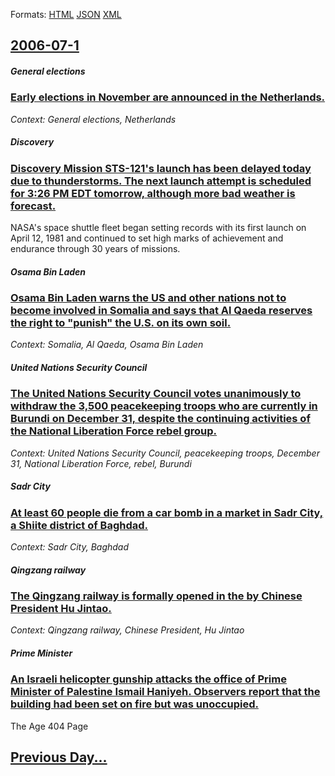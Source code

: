 
Formats: [HTML](2006/07/1/index.html)  [JSON](2006/07/1/index.json)  [XML](2006/07/1/index.xml)  

## [2006-07-1](/news/2006/07/1/index.md)

##### General elections
### [ Early elections in November are announced in the Netherlands. ](/news/2006/07/1/early-elections-in-november-are-announced-in-the-netherlands.md)
_Context: General elections, Netherlands_

##### Discovery
### [ Discovery Mission STS-121's launch has been delayed today due to thunderstorms. The next launch attempt is scheduled for 3:26 PM EDT tomorrow, although more bad weather is forecast.](/news/2006/07/1/discovery-mission-sts-121-s-launch-has-been-delayed-today-due-to-thunderstorms-the-next-launch-attempt-is-scheduled-for-3-26-pm-edt-tomorr.md)
NASA&#039;s space shuttle fleet began setting records with its first launch on April 12, 1981 and continued to set high marks of achievement and endurance through 30 years of missions.

##### Osama Bin Laden
### [ Osama Bin Laden warns the US and other nations not to become involved in Somalia and says that Al Qaeda reserves the right to "punish" the U.S. on its own soil. ](/news/2006/07/1/osama-bin-laden-warns-the-us-and-other-nations-not-to-become-involved-in-somalia-and-says-that-al-qaeda-reserves-the-right-to-punish-the.md)
_Context: Somalia, Al Qaeda, Osama Bin Laden_

##### United Nations Security Council
### [ The United Nations Security Council votes unanimously to withdraw the 3,500 peacekeeping troops who are currently in Burundi on December 31, despite the continuing activities of the National Liberation Force rebel group. ](/news/2006/07/1/the-united-nations-security-council-votes-unanimously-to-withdraw-the-3-500-peacekeeping-troops-who-are-currently-in-burundi-on-december-31.md)
_Context: United Nations Security Council, peacekeeping troops, December 31, National Liberation Force, rebel, Burundi_

##### Sadr City
### [ At least 60 people die from a car bomb in a market in Sadr City, a Shiite district of Baghdad. ](/news/2006/07/1/at-least-60-people-die-from-a-car-bomb-in-a-market-in-sadr-city-a-shiite-district-of-baghdad.md)
_Context: Sadr City, Baghdad_

##### Qingzang railway
### [ The Qingzang railway is formally opened in the by Chinese President Hu Jintao. ](/news/2006/07/1/the-qingzang-railway-is-formally-opened-in-the-by-chinese-president-hu-jintao.md)
_Context: Qingzang railway, Chinese President, Hu Jintao_

##### Prime Minister
### [ An Israeli helicopter gunship attacks the office of Prime Minister of Palestine Ismail Haniyeh. Observers report that the building had been set on fire but was unoccupied. ](/news/2006/07/1/an-israeli-helicopter-gunship-attacks-the-office-of-prime-minister-of-palestine-ismail-haniyeh-observers-report-that-the-building-had-been.md)
The Age 404 Page

## [Previous Day...](/news/2006/06/30/index.md)

